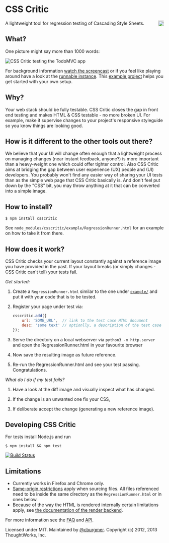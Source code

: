 # CSS Critic

<a href="https://www.npmjs.org/package/csscritic">
    <img src="https://badge.fury.io/js/csscritic.svg"
        align="right" alt="NPM version" height="18">
</a>
A lightweight tool for regression testing of Cascading Style Sheets.

## What?

One picture might say more than 1000 words:

<img src="http://cburgmer.github.io/csscritic-examples/nicereporter_in_action.png" alt="CSS Critic testing the TodoMVC app">

For background information [watch the screencast](http://youtu.be/AqQ2bNPtF60) or if you feel like playing around have a look at the [runnable instance](http://runnable.com/VXJo7YUrGNMz4gnD/csscritic-1-2-0-in-action). This [example project](https://github.com/cburgmer/csscritic-examples) helps you get started with your own setup.

## Why?

Your web stack should be fully testable. CSS Critic closes the gap in front end testing and makes HTML & CSS testable - no more broken UI. For example, make it supervise changes to your project's responsive styleguide so you know things are looking good.

## How is it different to the other tools out there?

We believe that your UI will change often enough that a lightweight process on managing changes (near instant feedback, anyone?) is more important than a heavy-weight one which could offer tighter control. Also CSS Critic aims at bridging the gap between user experience (UX) people and (UI) developers. You probably won't find any easier way of sharing your UI tests than as the simple web page that CSS Critic basically is. And don't feel put down by the "CSS" bit, you may throw anything at it that can be converted into a simple image.

## How to install?

    $ npm install csscritic

See `node_modules/csscritic/example/RegressionRunner.html` for an example on how to take it from there.

## How does it work?

CSS Critic checks your current layout constantly against a reference image you have provided in the past. If your layout breaks (or simply changes - CSS Critic can't tell) your tests fail.

*Get started:*

1. Create a `RegressionRunner.html` similar to the one under [`example/`](example/) and put it with your code that is to be tested.

2. Register your page under test via:

    ```js
    csscritic.add({
        url: 'SOME_URL',  // link to the test case HTML document
        desc: 'some text' // optionlly, a description of the test case (see API for even more options)
    });
    ```

3. Serve the directory on a local webserver via `python3 -m http.server` and open the RegressionRunner.html in your favourite browser

4. Now save the resulting image as future reference.

5. Re-run the RegressionRunner.html and see your test passing. Congratulations.

*What do I do if my test fails?*

1. Have a look at the diff image and visually inspect what has changed.

2. If the change is an unwanted one fix your CSS,

3. If deliberate accept the change (generating a new reference image).

## Developing CSS Critic

For tests install Node.js and run

    $ npm install && npm test

[![Build Status](https://travis-ci.org/cburgmer/csscritic.svg?branch=master)](https://travis-ci.org/cburgmer/csscritic)

## Limitations

- Currently works in Firefox and Chrome only.
- [Same-origin restrictions](https://developer.mozilla.org/en-US/docs/Same_origin_policy_for_JavaScript) apply when sourcing files. All files referenced need to be inside the same directory as the `RegressionRunner.html` or in ones below.
- Because of the way the HTML is rendered internally certain limitations apply, see [the documentation of the render backend](https://github.com/cburgmer/rasterizeHTML.js/wiki/Limitations).

For more information see the [FAQ](https://github.com/cburgmer/csscritic/wiki/FAQ) and [API](https://github.com/cburgmer/csscritic/wiki/API).

Licensed under MIT. Maintained by [@cburgmer](https://twitter.com/cburgmer). Copyright (c) 2012, 2013 ThoughtWorks, Inc.
